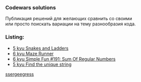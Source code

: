 ### Codewars solutions
Публикация решений для желающих сравнить со своими  
или просто поискать вариации на тему разнообразия кода.
### Listing:
- [5 kyu Snakes and Ladders](https://www.codewars.com/kata/587136ba2eefcb92a9000027/python)
- [6 kyu Maze Runner](https://www.codewars.com/kata/58663693b359c4a6560001d6/python)
- [6 kyu Simple Fun #191: Sum Of Regular Numbers](https://www.codewars.com/kata/58c20c8d61aefc518f0000fd/python)
- [5 kyu Find the unique string](https://www.codewars.com/kata/585d8c8a28bc7403ea0000c3/python)

[ssergeegress](https://www.codewars.com/users/ssergeegress)